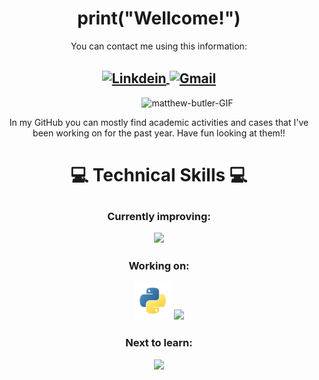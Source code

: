 <!-- Title -->
<h1 align="center">print("Wellcome!") </h1>


<!-- Quote -->
<p align="center">You can contact me using this information: </p>

<!-- Contact Information -->
<h2 align="center">
<a href="https://www.linkedin.com/in/leandro-pisaroni/">
  <img align="center" 
       alt="Linkdein" 
       width="22px" 
       src="https://user-images.githubusercontent.com/55005374/103146171-312a4c00-470b-11eb-8839-992580bb8206.png" />
  </a>

<a href="mailto:leandro.pisaroni@gmail.com">
  <img align="center" 
       alt="Gmail" 
       width="22px" 
       src="https://user-images.githubusercontent.com/55005374/103146250-0d1b3a80-470c-11eb-8ead-a92232d45d6e.png" />
  </a>
</h2>




<!-- Background -->

<!-- I do add this "&nbsp;" because I can't center the GIFT, let me know if you know how do it -->
&nbsp;&nbsp;&nbsp;&nbsp;&nbsp;&nbsp;&nbsp;&nbsp;&nbsp;&nbsp;&nbsp;&nbsp;&nbsp;&nbsp;&nbsp;&nbsp;&nbsp;&nbsp;&nbsp;&nbsp;&nbsp;&nbsp;&nbsp;&nbsp;&nbsp;&nbsp;&nbsp;&nbsp;&nbsp;&nbsp;&nbsp;&nbsp;&nbsp;&nbsp;&nbsp;&nbsp;&nbsp;&nbsp;&nbsp;&nbsp;&nbsp;&nbsp;&nbsp;&nbsp;&nbsp;&nbsp;&nbsp;&nbsp;&nbsp;&nbsp;&nbsp;&nbsp;&nbsp;&nbsp;&nbsp;&nbsp;
![matthew-butler-GIF](https://user-images.githubusercontent.com/96241520/146699236-28640ebb-64b8-411d-8bee-466f5521969f.gif)


<!-- Description -->
<p align="center">In my GitHub you can mostly find academic activities and cases that I've been working on for the past year. Have fun looking at them!! </p>


<!-- Technical Skills -->
<p><H1 align="center"><strong> 💻 Technical Skills 💻 </strong></p>
  
  <p><H3 align="center"><strong> Currently improving: </strong></p>
  <code><img height="60" src="https://user-images.githubusercontent.com/96241520/146699594-a43ae467-9f72-4ebf-9917-edb466322246.png"></code>
    
  <p><H3 align="center"><strong> Working on: </strong></p>  
  <code><img height="60" src="https://raw.githubusercontent.com/github/explore/80688e429a7d4ef2fca1e82350fe8e3517d3494d/topics/python/python.png"></code>  
  <code><img height="60" src="https://user-images.githubusercontent.com/96241520/146699798-5fdd12e7-45a1-425c-96c6-b0715ba0cbbd.png"></code>
  </p>
  
  <p><H3 align="center"><strong> Next to learn: </strong></p>
  <code><img height="60" src="https://user-images.githubusercontent.com/96241520/146700013-eb4f0c3d-8d52-4c69-822b-4012b9528412.png"></code>
  </p>
&nbsp;
